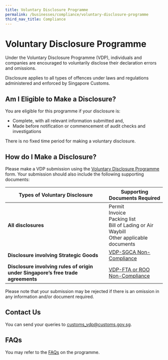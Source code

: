 ```yaml
---
title: Voluntary Disclosure Programme
permalink: /businesses/compliance/voluntary-disclosure-programme
third_nav_title: Compliance
---
```


# Voluntary Disclosure Programme

Under the Voluntary Disclosure Programme (VDP), individuals and companies are encouraged to voluntarily disclose their declaration errors and omissions.

Disclosure applies to all types of offences under laws and regulations administered and enforced by Singapore Customs.

## Am I Eligible to Make a Disclosure?

You are eligible for this programme if your disclosure is:

-   Complete, with all relevant information submitted and,
-   Made before notification or commencement of audit checks and investigations

There is no fixed time period for making a voluntary disclosure.

## How do I Make a Disclosure?

Please make a VDP submission using the [Voluntary Disclosure Programme](https://form.gov.sg/5cc8267f09313a001745d0eb) form. Your submission should also include the following supporting documents:

| Types of Voluntary Disclosure | Supporting Documents Required |
|--|--|
| **All disclosures** | Permit <br>   Invoice <br>  Packing list <br>  Bill of Lading or Air Waybill <br>   Other applicable documents |
| **Disclosure involving Strategic Goods** | [VDP-SGCA Non-Compliance](https://www.customs.gov.sg/-/media/cus/files/business/compliance/vdp-sgc-non-compliance.doc?la=en&hash=A068F659E9D35B66DBF39FD8E5683B3FC8F612DE) |
| **Disclosure involving rules of origin under Singapore’s free trade agreements** | [VDP-FTA or ROO Non-Compliance](https://www.customs.gov.sg/-/media/cus/files/business/compliance/vdp-fta-roo-non-compliance.doc?la=en&hash=3284CD6DF7C0C2AB632A6C815AA792C40849A50F) |

Please note that your submission may be rejected if there is an omission in any information and/or document required.

## Contact Us

You can send your queries to  [customs_vdp@customs.gov.sg](mailto:customs_vdp@customs.gov.sg).

## FAQs

You may refer to the  [FAQs](https://www.customs.gov.sg/ask-customs)  on the programme.
